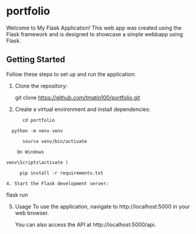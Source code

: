 # portfolio

Welcome to My Flask Application! This web app was created using the Flask framework and is designed to showcase a simple webbapp using Flask.
## Getting Started

Follow these steps to set up and run the application:

1. Clone the repository:
   
   git clone https://github.com/tmatin100/portfolio.git

2. Create a virtual environment and install dependencies:
```
      cd portfolio
```
      python -m venv venv
```
      source venv/bin/activate 

    On Windows
```
    venv\Scripts\activate )

```
     pip install -r requirements.txt

4. Start the Flask development server:

 ```
   flask run

5. Usage
     To use the application, navigate to http://localhost:5000 in your web browser.

     You can also access the API at http://localhost:5000/api.

